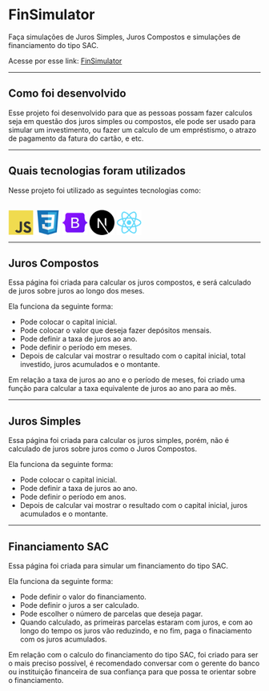 # FinSimulator

Faça simulações de Juros Simples, Juros Compostos e simulações de financiamento do tipo SAC.

Acesse por esse link: <a href="https://simulador-financeiro.vercel.app/" target="_blank">FinSimulator</a>

<hr>

## Como foi desenvolvido

Esse projeto foi desenvolvido para que as pessoas possam fazer calculos seja em questão dos juros simples ou compostos, ele pode ser usado para simular um investimento, ou fazer um calculo de um empréstismo, o atrazo de pagamento da fatura do cartão, e etc.

<hr>

## Quais tecnologias foram utilizados

Nesse projeto foi utilizado as seguintes tecnologias como:

<div style="display: inline_block"><br>
    <img align="center" alt="JavaScript" height="50" width="50" src="https://raw.githubusercontent.com/devicons/devicon/master/icons/javascript/javascript-original.svg">
  <img align="center" alt="CSS" height="50" width="50" src="https://raw.githubusercontent.com/devicons/devicon/master/icons/css3/css3-original.svg">
  <img align="center" alt="Bootstrap" height="50" width="50" src="https://raw.githubusercontent.com/devicons/devicon/master/icons/bootstrap/bootstrap-original.svg">
  <img align="center" alt="NextJS" height="50" width="50" src="https://raw.githubusercontent.com/devicons/devicon/master/icons/nextjs/nextjs-original.svg">
  <img align="center" alt="React" height="50" width="50" src="https://raw.githubusercontent.com/devicons/devicon/master/icons/react/react-original.svg">
</div>

<hr>

## Juros Compostos

Essa página foi criada para calcular os juros compostos, e será calculado de juros sobre juros ao longo dos meses.

Ela funciona da seguinte forma:

<ul>
    <li>Pode colocar o capital inicial.</li>
    <li>Pode colocar o valor que deseja fazer depósitos mensais.</li>
    <li>Pode definir a taxa de juros ao ano.</li>
    <li>Pode definir o período em meses.</li>
    <li>Depois de calcular vai mostrar o resultado com o capital inicial, total investido, juros acumulados e o montante.</li>
</ul>

<span>Em relação a taxa de juros ao ano e o período de meses, foi criado uma função para calcular a taxa equivalente de juros ao ano para ao mês.</span>

<hr>

## Juros Simples

Essa página foi criada para calcular os juros simples, porém, não é calculado de juros sobre juros como o Juros Compostos.

Ela funciona da seguinte forma:

<ul>
    <li>Pode colocar o capital inicial.</li>
    <li>Pode definir a taxa de juros ao ano.</li>
    <li>Pode definir o período em anos.</li>
    <li>Depois de calcular vai mostrar o resultado com o capital inicial, juros acumulados e o montante.</li>
</ul>

<hr>

## Financiamento SAC

Essa página foi criada para simular um financiamento do tipo SAC.

Ela funciona da seguinte forma:

<ul>
    <li>Pode definir o valor do financiamento.</li>
    <li>Pode definir o juros a ser calculado.</li>
    <li>Pode escolher o número de parcelas que deseja pagar.</li>
    <li>Quando calculado, as primeiras parcelas estaram com juros, e com ao longo do tempo os juros vão reduzindo, e no fim, paga o finaciamento com os juros acumulados.</li>
</ul>

<span>Em relação com o calculo do financiamento do tipo SAC, foi criado para ser o mais preciso possível, é recomendado conversar com o gerente do banco ou instituição financeira de sua confiança para que possa te orientar sobre o financiamento.</span>